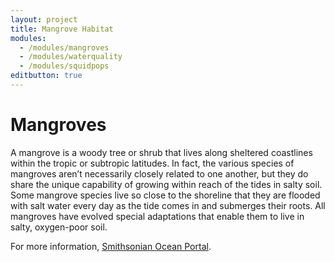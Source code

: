 ```yaml
---
layout: project
title: Mangrove Habitat
modules:
  - /modules/mangroves
  - /modules/waterquality
  - /modules/squidpops
editbutton: true
---
```


# Mangroves

A mangrove is a woody tree or shrub that lives along sheltered coastlines within the tropic or subtropic latitudes. In fact, the various species of mangroves aren’t necessarily closely related to one another, but they do share the unique capability of growing within reach of the tides in salty soil. Some mangrove species live so close to the shoreline that they are flooded with salt water every day as the tide comes in and submerges their roots. All mangroves have evolved special adaptations that enable them to live in salty, oxygen-poor soil.

For more information, [Smithsonian Ocean Portal](https://ocean.si.edu/ocean-life/plants-algae/mangroves).
